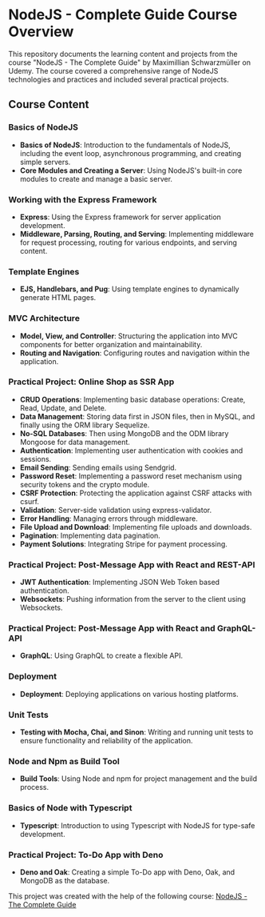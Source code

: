 # NodeJS - Complete Guide Course Overview

This repository documents the learning content and projects from the course "NodeJS - The Complete Guide" by Maximillian Schwarzmüller on Udemy. The course covered a comprehensive range of NodeJS technologies and practices and included several practical projects.

## Course Content

### Basics of NodeJS
- **Basics of NodeJS**: Introduction to the fundamentals of NodeJS, including the event loop, asynchronous programming, and creating simple servers.
- **Core Modules and Creating a Server**: Using NodeJS's built-in core modules to create and manage a basic server.

### Working with the Express Framework
- **Express**: Using the Express framework for server application development.
- **Middleware, Parsing, Routing, and Serving**: Implementing middleware for request processing, routing for various endpoints, and serving content.

### Template Engines
- **EJS, Handlebars, and Pug**: Using template engines to dynamically generate HTML pages.

### MVC Architecture
- **Model, View, and Controller**: Structuring the application into MVC components for better organization and maintainability.
- **Routing and Navigation**: Configuring routes and navigation within the application.

### Practical Project: Online Shop as SSR App
- **CRUD Operations**: Implementing basic database operations: Create, Read, Update, and Delete.
- **Data Management**: Storing data first in JSON files, then in MySQL, and finally using the ORM library Sequelize.
- **No-SQL Databases**: Then using MongoDB and the ODM library Mongoose for data management.
- **Authentication**: Implementing user authentication with cookies and sessions.
- **Email Sending**: Sending emails using Sendgrid.
- **Password Reset**: Implementing a password reset mechanism using security tokens and the crypto module.
- **CSRF Protection**: Protecting the application against CSRF attacks with csurf.
- **Validation**: Server-side validation using express-validator.
- **Error Handling**: Managing errors through middleware.
- **File Upload and Download**: Implementing file uploads and downloads.
- **Pagination**: Implementing data pagination.
- **Payment Solutions**: Integrating Stripe for payment processing.

### Practical Project: Post-Message App with React and REST-API
- **JWT Authentication**: Implementing JSON Web Token based authentication.
- **Websockets**: Pushing information from the server to the client using Websockets.

### Practical Project: Post-Message App with React and GraphQL-API
- **GraphQL**: Using GraphQL to create a flexible API.

### Deployment
- **Deployment**: Deploying applications on various hosting platforms.

### Unit Tests
- **Testing with Mocha, Chai, and Sinon**: Writing and running unit tests to ensure functionality and reliability of the application.

### Node and Npm as Build Tool
- **Build Tools**: Using Node and npm for project management and the build process.

### Basics of Node with Typescript
- **Typescript**: Introduction to using Typescript with NodeJS for type-safe development.

### Practical Project: To-Do App with Deno
- **Deno and Oak**: Creating a simple To-Do app with Deno, Oak, and MongoDB as the database.

This project was created with the help of the following course:
[NodeJS - The Complete Guide](https://www.udemy.com/course/nodejs-the-complete-guide/?couponCode=ST18MT62524)
